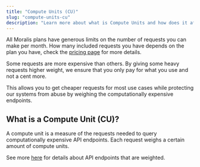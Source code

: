 ```yaml
---
title: "Compute Units (CU)"
slug: "compute-units-cu"
description: "Learn more about what is Compute Units and how does it affects your pricing."
---
```

All Moralis plans have generous limits on the number of requests you can make per month. How many included requests you have depends on the plan you have, check the [pricing page](https://moralis.io/pricing) for more details.

Some requests are more expensive than others. By giving some heavy requests higher weight, we ensure that you only pay for what you use and not a cent more. 

This allows you to get cheaper requests for most use cases while protecting our systems from abuse by weighing the computationally expensive endpoints.

## What is a Compute Unit (CU)?

A compute unit is a measure of the requests needed to query computationally expensive API endpoints. Each request weighs a certain amount of compute units.

See more [here](/reference/compute-units) for details about API endpoints that are weighted.